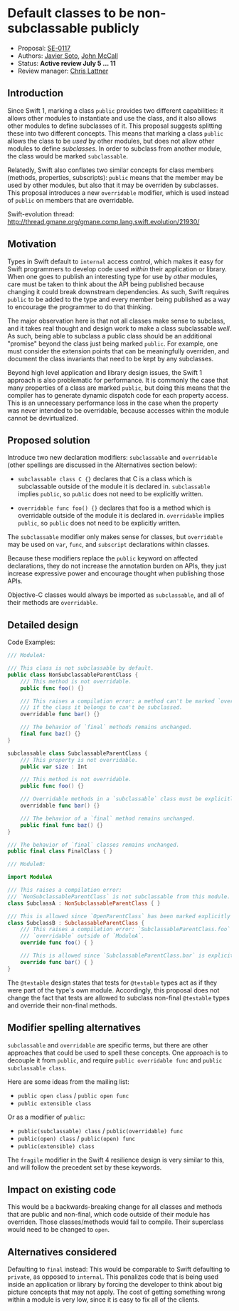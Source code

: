 # Default classes to be non-subclassable publicly

* Proposal: [SE-0117](0117-non-public-subclassable-by-default.md)
* Authors: [Javier Soto](https://github.com/JaviSoto), [John McCall](https://github.com/rjmccall)
* Status: **Active review July 5 ... 11**
* Review manager: [Chris Lattner](http://github.com/lattner)

## Introduction

Since Swift 1, marking a class `public` provides two different capabilities: it
allows other modules to instantiate and use the class, and it also allows other
modules to define subclasses of it.  This proposal suggests splitting these into
two different
concepts.  This means that marking a class `public` allows the class to be 
*used* by other modules, but does not allow other modules to define
*subclasses*.  In order to subclass from another module, the class would be
marked `subclassable`.

Relatedly, Swift also conflates two similar concepts for class members (methods,
properties, subscripts): `public`
means that the member may be used by other modules, but also that it may be
overriden by subclasses.  This proposal introduces a new `overridable` modifier, which
is used instead of `public` on members that are overridable.

Swift-evolution thread: http://thread.gmane.org/gmane.comp.lang.swift.evolution/21930/

## Motivation

Types in Swift default to `internal` access control, which makes it easy for
Swift programmers to develop code used *within* their application or library.
When one goes to publish an interesting type for use by *other* modules, care
must be taken to think about the API being published because changing it could
break downstream dependencies.  As such, Swift requires `public` to be added
to the type and every member being published as a way to encourage the
programmer to do that thinking.

The major observation here is that not all classes make sense to subclass, and
it takes real thought and design work to make a class subclassable *well*.  As
such, being able to subclass a public class should be an additional "promise"
beyond the class just being marked `public`.  For example, one must consider the 
extension points that can be meaningfully overriden, and document the class
invariants that need to be kept by any subclasses. 

Beyond high level application and library design issues, the Swift 1 approach is
also problematic for performance.  It is commonly the case that many
properties of a class are marked `public`, but doing this means that the
compiler has to generate dynamic dispatch code for each property access.  This
is an unnecessary performance loss in the case when the property was never
intended to be overridable, because accesses within the module cannot be
devirtualized.


## Proposed solution

Introduce two new declaration modifiers: `subclassable` and `overridable` (other
spellings are discussed in the Alternatives section below):

- `subclassable class C {}` declares that C is a class which is
  subclassable outside of the module it is declared in.  `subclassable` implies
  `public`, so `public` does not need to be explicitly written.

- `overridable func foo() {}` declares that foo is a method which is overridable
  outside of the module it is declared in.  `overridable` implies `public`, so
  `public` does not need to be explicitly written.

The `subclassable` modifier only makes sense for classes, but `overridable` may
be used on `var`, `func`, and `subscript` declarations within classes.

Because these modifiers replace the `public` keyword on affected declarations,
they do not increase the annotation burden on APIs, they just increase 
expressive power and encourage thought when publishing those APIs.

Objective-C classes would always be imported as `subclassable`, and all of their 
methods are `overridable`.

## Detailed design

Code Examples:

```swift
/// ModuleA:

/// This class is not subclassable by default.
public class NonSubclassableParentClass {
	/// This method is not overridable.
	public func foo() {}

	/// This raises a compilation error: a method can't be marked `overridable`
	/// if the class it belongs to can't be subclassed.
	overridable func bar() {}

	/// The behavior of `final` methods remains unchanged.
	final func baz() {}
}

subclassable class SubclassableParentClass {
	/// This property is not overridable.
	public var size : Int

	/// This method is not overridable.
	public func foo() {}

	/// Overridable methods in a `subclassable` class must be explicitly marked as `overridable`.
	overridable func bar() {}

	/// The behavior of a `final` method remains unchanged.
	public final func baz() {}
}

/// The behavior of `final` classes remains unchanged.
public final class FinalClass { }
```

```swift
/// ModuleB:

import ModuleA

/// This raises a compilation error:
/// `NonSubclassableParentClass` is not subclassable from this module.
class SubclassA : NonSubclassableParentClass { }

/// This is allowed since `OpenParentClass` has been marked explicitly `subclassable`.
class SubclassB : SubclassableParentClass {
	/// This raises a compilation error: `SubclassableParentClass.foo` is not
	/// `overridable` outside of `ModuleA`.
	override func foo() { }

	/// This is allowed since `SubclassableParentClass.bar` is explicitly `overridable`.
	override func bar() { }
}
```

The `@testable` design states that tests for `@testable` types act as
if they were part of the type's own module.  Accordingly, this proposal
does not change the fact that tests are allowed to subclass non-final
`@testable` types and override their non-final methods.

## Modifier spelling alternatives

`subclassable` and `overridable` are specific terms, but there are other approaches
that could be used to spell these concepts.  One approach is to decouple it from
`public`, and require `public overridable func` and `public subclassable class`.

Here are some ideas from the mailing list:

- `public open class` / `public open func`
- `public extensible class`

Or as a modifier of `public`:

- `public(subclassable) class` / `public(overridable) func`
- `public(open) class` / `public(open) func`
- `public(extensible) class`

The `fragile` modifier in the Swift 4 resilience design is very similar to this,
and will follow the precedent set by these keywords.

## Impact on existing code

This would be a backwards-breaking change for all classes and methods that are
public and non-final, which code outside of their module has overriden.
Those classes/methods would fail to compile. Their superclass would need to be
changed to `open`.


## Alternatives considered

Defaulting to `final` instead: This would be comparable to Swift defaulting to
`private`, as opposed to `internal`.  This penalizes code that is being used
inside an application or library by forcing the developer to think about big
picture concepts that may not apply.  The cost of getting something wrong within
a module is very low, since it is easy to fix all of the clients.
